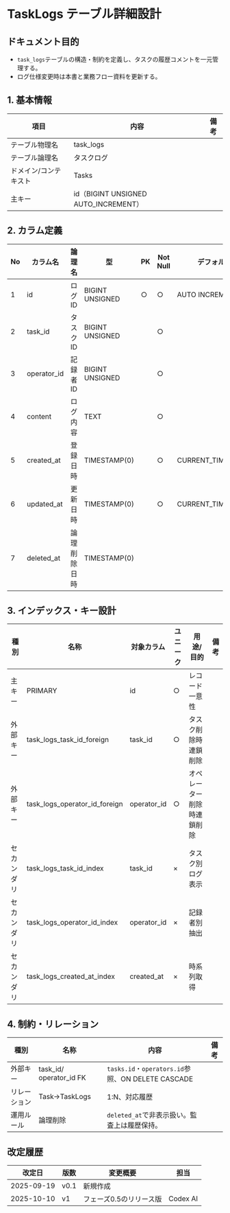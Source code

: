# TaskLogs テーブル詳細設計

## ドキュメント目的
- `task_logs`テーブルの構造・制約を定義し、タスクの履歴コメントを一元管理する。
- ログ仕様変更時は本書と業務フロー資料を更新する。

## 1. 基本情報
| 項目 | 内容 | 備考 |
|---|---|---|
| テーブル物理名 | task_logs |  |
| テーブル論理名 | タスクログ |  |
| ドメイン/コンテキスト | Tasks |  |
| 主キー | id（BIGINT UNSIGNED AUTO_INCREMENT） |  |

## 2. カラム定義
| No | カラム名 | 論理名 | 型 | PK | Not Null | デフォルト | 説明/業務ルール | 備考 |
|---|---|---|---|---|---|---|---|---|
| 1 | id | ログID | BIGINT UNSIGNED | ○ | ○ | AUTO INCREMENT | システム採番。 |  |
| 2 | task_id | タスクID | BIGINT UNSIGNED |  | ○ |  | `tasks.id`参照。 | ON DELETE CASCADE |
| 3 | operator_id | 記録者ID | BIGINT UNSIGNED |  | ○ |  | `operators.id`参照。 | ON DELETE CASCADE |
| 4 | content | ログ内容 | TEXT |  | ○ |  | コメント・進捗内容。 |  |
| 5 | created_at | 登録日時 | TIMESTAMP(0) |  | ○ | CURRENT_TIMESTAMP | 投稿時刻。 |  |
| 6 | updated_at | 更新日時 | TIMESTAMP(0) |  | ○ | CURRENT_TIMESTAMP | Laravel標準。 | on update CURRENT_TIMESTAMP |
| 7 | deleted_at | 論理削除日時 | TIMESTAMP(0) |  |  |  | `softDeletes()`。 |  |

## 3. インデックス・キー設計
| 種別 | 名称 | 対象カラム | ユニーク | 用途/目的 | 備考 |
|---|---|---|---|---|---|
| 主キー | PRIMARY | id | ○ | レコード一意性 |  |
| 外部キー | task_logs_task_id_foreign | task_id | ○ | タスク削除時連鎖削除 |  |
| 外部キー | task_logs_operator_id_foreign | operator_id | ○ | オペレーター削除時連鎖削除 |  |
| セカンダリ | task_logs_task_id_index | task_id | × | タスク別ログ表示 |  |
| セカンダリ | task_logs_operator_id_index | operator_id | × | 記録者別抽出 |  |
| セカンダリ | task_logs_created_at_index | created_at | × | 時系列取得 |  |

## 4. 制約・リレーション
| 種別 | 名称 | 内容 | 備考 |
|---|---|---|---|
| 外部キー | task_id/ operator_id FK | `tasks.id`・`operators.id`参照、ON DELETE CASCADE |  |
| リレーション | Task→TaskLogs | 1:N、対応履歴 |  |
| 運用ルール | 論理削除 | `deleted_at`で非表示扱い。監査上は履歴保持。 |  |

## 改定履歴
| 改定日 | 版数 | 変更概要 | 担当 |
|---|---|---|---|
| 2025-09-19 | v0.1 | 新規作成 |  |
| 2025-10-10 | v1 | フェーズ0.5のリリース版 | Codex AI |